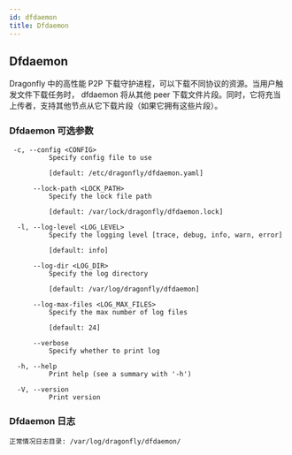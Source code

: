 ```yaml
---
id: dfdaemon
title: Dfdaemon
---
```


## Dfdaemon

Dragonfly 中的高性能 P2P 下载守护进程，可以下载不同协议的资源。当用户触发文件下载任务时，
dfdaemon 将从其他 peer 下载文件片段。同时，它将充当上传者，支持其他节点从它下载片段（如果它拥有这些片段）。

### Dfdaemon 可选参数

<!-- markdownlint-disable -->

```text
 -c, --config <CONFIG>
          Specify config file to use

          [default: /etc/dragonfly/dfdaemon.yaml]

      --lock-path <LOCK_PATH>
          Specify the lock file path

          [default: /var/lock/dragonfly/dfdaemon.lock]

  -l, --log-level <LOG_LEVEL>
          Specify the logging level [trace, debug, info, warn, error]

          [default: info]

      --log-dir <LOG_DIR>
          Specify the log directory

          [default: /var/log/dragonfly/dfdaemon]

      --log-max-files <LOG_MAX_FILES>
          Specify the max number of log files

          [default: 24]

      --verbose
          Specify whether to print log

  -h, --help
          Print help (see a summary with '-h')

  -V, --version
          Print version
```

<!-- markdownlint-restore -->

### Dfdaemon 日志

```text
正常情况日志目录: /var/log/dragonfly/dfdaemon/
```
